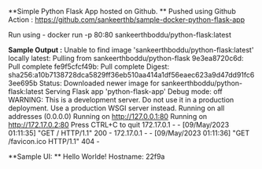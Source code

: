 **Simple Python Flask App hosted on Github. **
Pushed using Github Action : https://github.com/sankeerthb/sample-docker-python-flask-app

Run using - docker run -p 80:80 sankeerthboddu/python-flask:latest

**Sample Output :** 
Unable to find image 'sankeerthboddu/python-flask:latest' locally latest: Pulling from sankeerthboddu/python-flask 9e3ea8720c6d: Pull complete fe9f5cfcf49b: Pull complete Digest: sha256:a10b7138728dca5829ff36eb510aa414a1df56eaec623a9d47dd91fc63ee695b Status: Downloaded newer image for sankeerthboddu/python-flask:latest
Serving Flask app 'python-flask-app'
Debug mode: off WARNING: This is a development server. Do not use it in a production deployment. Use a production WSGI server instead.
Running on all addresses (0.0.0.0)
Running on http://127.0.0.1:80
Running on http://172.17.0.2:80 Press CTRL+C to quit 172.17.0.1 - - [09/May/2023 01:11:35] "GET / HTTP/1.1" 200 - 172.17.0.1 - - [09/May/2023 01:11:36] "GET /favicon.ico HTTP/1.1" 404 -

**Sample UI: **
Hello Worlde! Hostname: 22f9a
